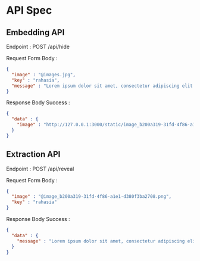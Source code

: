 # API Spec

## Embedding API

Endpoint :  POST /api/hide 

Request Form Body :

```json
{
  "image" : "@images.jpg",
  "key" : "rahasia",
  "message" : "Lorem ipsum dolor sit amet, consectetur adipiscing elit. Mauris mollis arcu eu tincidunt tincidunt. Maecenas id enim laoreet, tincidunt augue vel, congue elit. Pellentesque justo nulla, finibus vitae ante vitae, malesuada fermentum tellus."
}
```

Response Body Success :

```json
{
  "data" : {
    "image" : "http://127.0.0.1:3000/static/image_b200a319-31fd-4f86-a1e1-d380f3ba2708.png",
  }
}
```

## Extraction API

Endpoint : POST /api/reveal

Request Form Body :

```json
{
  "image" : "@image_b200a319-31fd-4f86-a1e1-d380f3ba2708.png",
  "key" : "rahasia"
}
```

Response Body Success : 

```json
{
  "data" : {
    "message" : "Lorem ipsum dolor sit amet, consectetur adipiscing elit. Mauris mollis arcu eu tincidunt tincidunt. Maecenas id enim laoreet, tincidunt augue vel, congue elit. Pellentesque justo nulla, finibus vitae ante vitae, malesuada fermentum tellus."
  }
}
```
